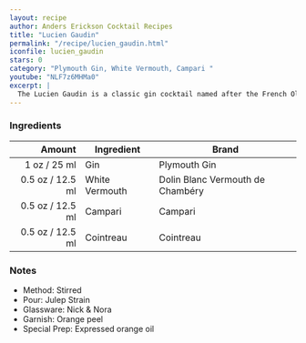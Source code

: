 ```yaml
---
layout: recipe
author: Anders Erickson Cocktail Recipes
title: "Lucien Gaudin"
permalink: "/recipe/lucien_gaudin.html"
iconfile: lucien_gaudin
stars: 0
category: "Plymouth Gin, White Vermouth, Campari "
youtube: "NLF7z6MHMa0"
excerpt: |
  The Lucien Gaudin is a classic gin cocktail named after the French Olympic fencer. It has the bitterness of Campari with gin, a nod to the Negroni, but with dry vermouth rather than sweet vermouth.
---
```


### Ingredients

| Amount | Ingredient     | Brand                            |
| -----: | -------------- | -------------------------------- |
|   1 oz / 25 ml | Gin            | Plymouth Gin                     |
| 0.5 oz / 12.5 ml | White Vermouth | Dolin Blanc Vermouth de Chambéry |
| 0.5 oz / 12.5 ml | Campari        | Campari                          |
| 0.5 oz / 12.5 ml | Cointreau      | Cointreau                        |

### Notes

- Method: Stirred
- Pour: Julep Strain
- Glassware: Nick & Nora
- Garnish: Orange peel
- Special Prep: Expressed orange oil
